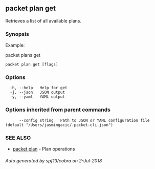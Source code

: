 ## packet plan get

Retrieves a list of all available plans.

### Synopsis

Example:

  packet plans get
  
  

```
packet plan get [flags]
```

### Options

```
  -h, --help   Help for get
  -j, --json   JSON output
  -y, --yaml   YAML output
```

### Options inherited from parent commands

```
      --config string   Path to JSON or YAML configuration file (default "/Users/jasmingacic/.packet-cli.json")
```

### SEE ALSO

* [packet plan](packet_plan.md)	 - Plan operations

###### Auto generated by spf13/cobra on 2-Jul-2018
